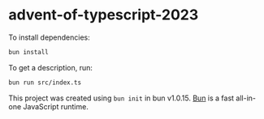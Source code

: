 # advent-of-typescript-2023

To install dependencies:

```bash
bun install
```

To get a description, run:

```bash
bun run src/index.ts
```

This project was created using `bun init` in bun v1.0.15. [Bun](https://bun.sh) is a fast all-in-one JavaScript runtime.
